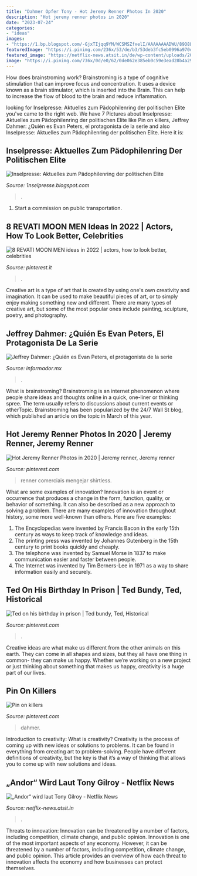 ```yaml
---
title: "Dahmer Opfer Tony - Hot Jeremy Renner Photos In 2020"
description: "Hot jeremy renner photos in 2020"
date: "2023-07-24"
categories:
- "ideas"
images:
- "https://1.bp.blogspot.com/-GjxTIjqq9YM/WCSMSZfxelI/AAAAAAAADWU/89O8L7rID1UOtkV_NH6lcE0Yz2gz2SsvACLcB/s1600/image21.png"
featuredImage: "https://i.pinimg.com/236x/53/de/b3/53deb3fc5eb0996a970de275428156fc.jpg"
featured_image: "https://netflix-news.atsit.in/de/wp-content/uploads/2022/09/phase-5-6-disney-bestatigt-12-veroffentlichungstermine-fur-kommende-filme-360x240.jpg"
image: "https://i.pinimg.com/736x/0d/e0/62/0de062e385eb0c59e3ead28b4a29a58d.jpg"
---
```



How does brainstroming work?
Brainstroming is a type of cognitive stimulation that can improve focus and concentration. It uses a device known as a brain stimulator, which is inserted into the Brain. This can help to increase the flow of blood to the brain and reduce inflammation.

	

		
looking for Inselpresse: Aktuelles zum Pädophilenring der politischen Elite you've came to the right web. We have 7 Pictures about Inselpresse: Aktuelles zum Pädophilenring der politischen Elite like Pin on killers, Jeffrey Dahmer: ¿Quién es Evan Peters, el protagonista de la serie and also Inselpresse: Aktuelles zum Pädophilenring der politischen Elite. Here it is:
		
    
## Inselpresse: Aktuelles Zum Pädophilenring Der Politischen Elite

<img loading=lazy src="https://1.bp.blogspot.com/-GjxTIjqq9YM/WCSMSZfxelI/AAAAAAAADWU/89O8L7rID1UOtkV_NH6lcE0Yz2gz2SsvACLcB/s1600/image21.png" onerror="this.onerror=null;this.src='https://tse1.mm.bing.net/th?id=OIP.66ddGd5zcM8dyflrQY54EwHaNK&amp;pid=15.1';" alt="Inselpresse: Aktuelles zum Pädophilenring der politischen Elite">

_Source: 1nselpresse.blogspot.com_

>. 

	

1) Start a commission on public transportation.

    
## 8 REVATI MOON MEN Ideas In 2022 | Actors, How To Look Better, Celebrities

<img loading=lazy src="https://i.pinimg.com/236x/53/de/b3/53deb3fc5eb0996a970de275428156fc.jpg" onerror="this.onerror=null;this.src='https://tse1.mm.bing.net/th?id=OIP.5SzUIXHWW5YSLtJfZQxk9QDrFJ&amp;pid=15.1';" alt="8 REVATI MOON MEN ideas in 2022 | actors, how to look better, celebrities">

_Source: pinterest.it_

>. 

	

Creative art is a type of art that is created by using one's own creativity and imagination. It can be used to make beautiful pieces of art, or to simply enjoy making something new and different. There are many types of creative art, but some of the most popular ones include painting, sculpture, poetry, and photography.

    
## Jeffrey Dahmer: ¿Quién Es Evan Peters, El Protagonista De La Serie

<img loading=lazy src="https://s3.amazonaws.com/static.informador/portadas/2022/2022-09-29.jpg" onerror="this.onerror=null;this.src='https://tse2.mm.bing.net/th?id=OIP.YH6psHPpuT-FWQIZX_zlOgHaOr&amp;pid=15.1';" alt="Jeffrey Dahmer: ¿Quién es Evan Peters, el protagonista de la serie">

_Source: informador.mx_

>. 

	

What is brainstroming?
Brainstroming is an internet phenomenon where people share ideas and thoughts online in a quick, one-liner or thinking spree. The term usually refers to discussions about current events or otherTopic. Brainstroming has been popularized by the 24/7 Wall St blog, which published an article on the topic in March of this year.

    
## Hot Jeremy Renner Photos In 2020 | Jeremy Renner, Jeremy Renner

<img loading=lazy src="https://i.pinimg.com/736x/1d/f0/56/1df056f54e7f9f218e14c02df1152426.jpg" onerror="this.onerror=null;this.src='https://tse2.mm.bing.net/th?id=OIP.yQrdMINcyCFd6YDoJPa1lQHaLH&amp;pid=15.1';" alt="Hot Jeremy Renner Photos in 2020 | Jeremy renner, Jeremy renner">

_Source: pinterest.com_

>renner comerciais mengejar shirtless. 

	

What are some examples of innovation?
Innovation is an event or occurrence that produces a change in the form, function, quality, or behavior of something. It can also be described as a new approach to solving a problem. There are many examples of innovation throughout history, some more well-known than others. Here are five examples:
1. The Encyclopedias were invented by Francis Bacon in the early 15th century as ways to keep track of knowledge and ideas.
2. The printing press was invented by Johannes Gutenberg in the 15th century to print books quickly and cheaply.
3. The telephone was invented by Samuel Morse in 1837 to make communication easier and faster between people. 
4. The Internet was invented by Tim Berners-Lee in 1971 as a way to share information easily and securely. 

    
## Ted On His Birthday In Prison | Ted Bundy, Ted, Historical

<img loading=lazy src="https://i.pinimg.com/736x/0d/e0/62/0de062e385eb0c59e3ead28b4a29a58d.jpg" onerror="this.onerror=null;this.src='https://tse2.mm.bing.net/th?id=OIP.Yl-do0YEtVtswO3cIMiTuwAAAA&amp;pid=15.1';" alt="Ted on his birthday in prison | Ted bundy, Ted, Historical">

_Source: pinterest.com_

>. 

	

Creative ideas are what make us different from the other animals on this earth. They can come in all shapes and sizes, but they all have one thing in common- they can make us happy. Whether we’re working on a new project or just thinking about something that makes us happy, creativity is a huge part of our lives.

    
## Pin On Killers

<img loading=lazy src="https://i.pinimg.com/474x/1b/32/da/1b32dac92ea6d2688dabcdb5965e2bae.jpg" onerror="this.onerror=null;this.src='https://tse2.mm.bing.net/th?id=OIP.O7R8CRb_iTTEjgfac4DWAQAAAA&amp;pid=15.1';" alt="Pin on killers">

_Source: pinterest.com_

>dahmer. 

	

Introduction to creativity: What is creativity?
Creativity is the process of coming up with new ideas or solutions to problems. It can be found in everything from creating art to problem-solving. People have different definitions of creativity, but the key is that it’s a way of thinking that allows you to come up with new solutions and ideas.

    
## „Andor“ Wird Laut Tony Gilroy - Netflix News

<img loading=lazy src="https://netflix-news.atsit.in/de/wp-content/uploads/2022/09/phase-5-6-disney-bestatigt-12-veroffentlichungstermine-fur-kommende-filme-360x240.jpg" onerror="this.onerror=null;this.src='https://tse1.mm.bing.net/th?id=OIP.kgqwtf2BW6DJPXsPX6c0JgFoDw&amp;pid=15.1';" alt="„Andor“ wird laut Tony Gilroy - Netflix News">

_Source: netflix-news.atsit.in_

>. 

	

Threats to innovation: Innovation can be threatened by a number of factors, including competition, climate change, and public opinion.
Innovation is one of the most important aspects of any economy. However, it can be threatened by a number of factors, including competition, climate change, and public opinion. This article provides an overview of how each threat to innovation affects the economy and how businesses can protect themselves.

